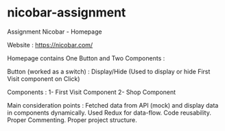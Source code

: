 # nicobar-assignment
Assignment Nicobar - Homepage 

Website : https://nicobar.com/

Homepage contains One Button and Two Components :

Button (worked as a switch) : Display/Hide
(Used to display or hide First Visit component on Click)

Components :
1- First Visit Component 
2- Shop Component 

Main consideration points :
Fetched data from API (mock) and display data in components dynamically.
Used Redux for data-flow.
Code reusability.
Proper Commenting.
Proper project structure.

